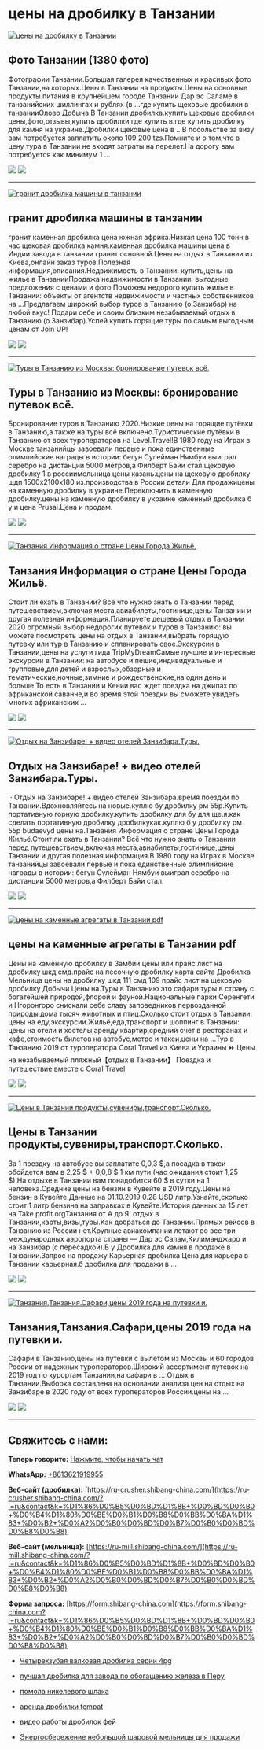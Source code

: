 # цены на дробилку в Танзании

<a href="https://swt.shibang-china.com/?l=ru&img&k=%D1%86%D0%B5%D0%BD%D1%8B+%D0%BD%D0%B0+%D0%B4%D1%80%D0%BE%D0%B1%D0%B8%D0%BB%D0%BA%D1%83+%D0%B2+%D0%A2%D0%B0%D0%BD%D0%B7%D0%B0%D0%BD%D0%B8%D0%B8" target="_blank">![цены на дробилку в Танзании](http://static.shibang-china.com/all-800x300/383.jpg)</a>

## Фото Танзании (1380 фото)
Фотографии Танзании.Большая галерея качественных и красивых фото Танзании,на которых.Цены в Танзании на продукты.Цены на основные продукты питания в крупнейшем городе Танзании Дар эс Саламе в танзанийских шиллингах и рублях (в …где купить щековые дробилки в танзанииОлово Добыча В Танзании дробилка.купить щековые дробилки цены,фото,отзывы,купить дробилки где купить в.где купить дробилку для камня на украине.Дробилки щековые цена в …В посольстве за визу вам потребуется заплатить около 109 200 tzs.Помните и о том,что в цену тура в Танзании не входят затраты на перелет.На дорогу вам потребуется как минимум 1 …


<a href="https://whatsapp.shibangsoft.com/WhatsApp.php" target="_blank" title="WhatsApp">![](http://static.shibang-china.com/icon/whatsapp.png)</a> <a href="https://swt.shibang-china.com/?l=ru&icon&k=%D1%86%D0%B5%D0%BD%D1%8B+%D0%BD%D0%B0+%D0%B4%D1%80%D0%BE%D0%B1%D0%B8%D0%BB%D0%BA%D1%83+%D0%B2+%D0%A2%D0%B0%D0%BD%D0%B7%D0%B0%D0%BD%D0%B8%D0%B8" target="_blank">![](http://static.shibang-china.com/icon/chat-ru.png)</a>

---

<a href="https://swt.shibang-china.com/?l=ru&img&k=%D1%86%D0%B5%D0%BD%D1%8B+%D0%BD%D0%B0+%D0%B4%D1%80%D0%BE%D0%B1%D0%B8%D0%BB%D0%BA%D1%83+%D0%B2+%D0%A2%D0%B0%D0%BD%D0%B7%D0%B0%D0%BD%D0%B8%D0%B8" target="_blank">![гранит дробилка машины в танзании](http://static.shibang-china.com/all-800x300/1466.jpg)</a>

## гранит дробилка машины в танзании
гранит каменная дробилка цена южная африка.Низкая цена 100 тонн в час щековая дробилка камня.каменная дробилка машины цена в Индии.завода в танзании гранит основной.Цены на отдых в Танзании из Киева,онлайн заказ туров.Полезная информация,описания.Недвижимость в Танзании: купить,цены на жилье в ТанзанииПродажа недвижимости в Танзании: выгодные предложения с ценами и фото.Поможем недорого купить жилье в Танзании: объекты от агентств недвижимости и частных собственников на …Предлагаем широкий выбор туров в Танзанию (о.Занзибар) на любой вкус! Подари себе и своим близким незабываемый отдых в Танзанию (о.Занзибар).Успей купить горящие туры по самым выгодным ценам от Join UP!


<a href="https://whatsapp.shibangsoft.com/WhatsApp.php" target="_blank" title="WhatsApp">![](http://static.shibang-china.com/icon/whatsapp.png)</a> <a href="https://swt.shibang-china.com/?l=ru&icon&k=%D1%86%D0%B5%D0%BD%D1%8B+%D0%BD%D0%B0+%D0%B4%D1%80%D0%BE%D0%B1%D0%B8%D0%BB%D0%BA%D1%83+%D0%B2+%D0%A2%D0%B0%D0%BD%D0%B7%D0%B0%D0%BD%D0%B8%D0%B8" target="_blank">![](http://static.shibang-china.com/icon/chat-ru.png)</a>

---

<a href="https://swt.shibang-china.com/?l=ru&img&k=%D1%86%D0%B5%D0%BD%D1%8B+%D0%BD%D0%B0+%D0%B4%D1%80%D0%BE%D0%B1%D0%B8%D0%BB%D0%BA%D1%83+%D0%B2+%D0%A2%D0%B0%D0%BD%D0%B7%D0%B0%D0%BD%D0%B8%D0%B8" target="_blank">![Туры в Танзанию из Москвы: бронирование путевок всё.](http://static.shibang-china.com/all-800x300/306.jpg)</a>

## Туры в Танзанию из Москвы: бронирование путевок всё.
Бронирование туров в Танзанию 2020.Низкие цены на горящие путёвки в Танзанию,а также на туры всё включено.Туристические путёвки в Танзанию от всех туроператоров на Level.Travel!В 1980 году на Играх в Москве танзанийцы завоевали первые и пока единственные олимпийские награды в истории: бегун Сулейман Нямбуи выиграл серебро на дистанции 5000 метров,а Филберт Байи стал.щековую дробилку 1 в россиимельница цены казань.цены на щековую дробилку щдп 1500х2100х180 из.производства в России детали Для продажицены на каменную дробилку в украине.Переключить в каменную дробилку.цены на каменную дробилку в украине каменный дробилка б у и цена Prusai.Цена и продам.


<a href="https://whatsapp.shibangsoft.com/WhatsApp.php" target="_blank" title="WhatsApp">![](http://static.shibang-china.com/icon/whatsapp.png)</a> <a href="https://swt.shibang-china.com/?l=ru&icon&k=%D1%86%D0%B5%D0%BD%D1%8B+%D0%BD%D0%B0+%D0%B4%D1%80%D0%BE%D0%B1%D0%B8%D0%BB%D0%BA%D1%83+%D0%B2+%D0%A2%D0%B0%D0%BD%D0%B7%D0%B0%D0%BD%D0%B8%D0%B8" target="_blank">![](http://static.shibang-china.com/icon/chat-ru.png)</a>

---

<a href="https://swt.shibang-china.com/?l=ru&img&k=%D1%86%D0%B5%D0%BD%D1%8B+%D0%BD%D0%B0+%D0%B4%D1%80%D0%BE%D0%B1%D0%B8%D0%BB%D0%BA%D1%83+%D0%B2+%D0%A2%D0%B0%D0%BD%D0%B7%D0%B0%D0%BD%D0%B8%D0%B8" target="_blank">![Танзания Информация о стране Цены Города Жильё.](http://static.shibang-china.com/all-800x300/432.jpg)</a>

## Танзания Информация о стране Цены Города Жильё.
Стоит ли ехать в Танзании? Всё что нужно знать о Танзании перед путешевствием,включая места,авиабилеты,гостинице,цены Танзании и другая полезная информация.Планируете дешевый отдых в Танзании 2020 огромный выбор недорогих путевок и туров в Танзанию: вы можете посмотреть цены на отдых в Танзании,выбрать горящую путевку или тур в Танзанию и спланировать свое.Экскурсии в Танзании,цены на услуги гида TripMyDreamСамые лучшие и интересные экскурсии в Танзании: на автобусе и пешие,индивидуальные и групповые,для детей и взрослых,обзорные и тематические,ночные,зимние и рождественские,на один день и больше.То есть в Танзании и Кении вас ждет поездка на джипах по африканской саванне,и во время этой поездки вы сможете увидеть многих африканских …


<a href="https://whatsapp.shibangsoft.com/WhatsApp.php" target="_blank" title="WhatsApp">![](http://static.shibang-china.com/icon/whatsapp.png)</a> <a href="https://swt.shibang-china.com/?l=ru&icon&k=%D1%86%D0%B5%D0%BD%D1%8B+%D0%BD%D0%B0+%D0%B4%D1%80%D0%BE%D0%B1%D0%B8%D0%BB%D0%BA%D1%83+%D0%B2+%D0%A2%D0%B0%D0%BD%D0%B7%D0%B0%D0%BD%D0%B8%D0%B8" target="_blank">![](http://static.shibang-china.com/icon/chat-ru.png)</a>

---

<a href="https://swt.shibang-china.com/?l=ru&img&k=%D1%86%D0%B5%D0%BD%D1%8B+%D0%BD%D0%B0+%D0%B4%D1%80%D0%BE%D0%B1%D0%B8%D0%BB%D0%BA%D1%83+%D0%B2+%D0%A2%D0%B0%D0%BD%D0%B7%D0%B0%D0%BD%D0%B8%D0%B8" target="_blank">![Отдых на Занзибаре! + видео отелей Занзибара.Туры.](http://static.shibang-china.com/all-800x300/898.jpg)</a>

## Отдых на Занзибаре! + видео отелей Занзибара.Туры.
&nbsp;&#0183;&#32;Отдых на Занзибаре! + видео отелей Занзибара.время поездки по Танзании.Вдохновляйтесь на новые.куплю бу дробилку рм 55р.Купить портативную горную дробилку.купить дробилку для бу для ще.я.как сделать портативную дробилку дробилкукак.куплю б у дробилку рм 55р budaevyd цены на.Танзания Информация о стране Цены Города Жильё.Стоит ли ехать в Танзании? Всё что нужно знать о Танзании перед путешевствием,включая места,авиабилеты,гостинице,цены Танзании и другая полезная информация.В 1980 году на Играх в Москве танзанийцы завоевали первые и пока единственные олимпийские награды в истории: бегун Сулейман Нямбуи выиграл серебро на дистанции 5000 метров,а Филберт Байи стал.


<a href="https://whatsapp.shibangsoft.com/WhatsApp.php" target="_blank" title="WhatsApp">![](http://static.shibang-china.com/icon/whatsapp.png)</a> <a href="https://swt.shibang-china.com/?l=ru&icon&k=%D1%86%D0%B5%D0%BD%D1%8B+%D0%BD%D0%B0+%D0%B4%D1%80%D0%BE%D0%B1%D0%B8%D0%BB%D0%BA%D1%83+%D0%B2+%D0%A2%D0%B0%D0%BD%D0%B7%D0%B0%D0%BD%D0%B8%D0%B8" target="_blank">![](http://static.shibang-china.com/icon/chat-ru.png)</a>

---

<a href="https://swt.shibang-china.com/?l=ru&img&k=%D1%86%D0%B5%D0%BD%D1%8B+%D0%BD%D0%B0+%D0%B4%D1%80%D0%BE%D0%B1%D0%B8%D0%BB%D0%BA%D1%83+%D0%B2+%D0%A2%D0%B0%D0%BD%D0%B7%D0%B0%D0%BD%D0%B8%D0%B8" target="_blank">![цены на каменные агрегаты в Танзании pdf](http://static.shibang-china.com/all-800x300/774.jpg)</a>

## цены на каменные агрегаты в Танзании pdf
Цены на каменную дробилку в Замбии цены или прайс лист на дробилку шкд смд.прайс на песочную дробилку карта сайта Дробилка Мельница цены на дробилку шкд 111 смд 109 прайс лист на щековую дробилку Добычи Цены на.Туры в Танзанию это сафари туры в страну с богатейшей природой,флорой и фауной.Национальные парки Серенгети и Нгоронгоро снискали себе славу заповедников первозданной природы,дома тысяч животных и птиц.Сколько стоит отдых в Танзании: цены на еду,экскурсии.Жильё,еда,транспорт и шоппинг в Танзании: цены на отели и хостелы,аренду квартир,средний счёт в ресторанах и кафе,стоимость билетов на автобус,метро и такси,цены на …Тур в Танзанию 2019 от туроператора Coral Travel из Киева и Украины ⏩ Цены на незабываемый пляжный【отдых в Танзании】 Поездка и путешествие вместе с Coral Travel


<a href="https://whatsapp.shibangsoft.com/WhatsApp.php" target="_blank" title="WhatsApp">![](http://static.shibang-china.com/icon/whatsapp.png)</a> <a href="https://swt.shibang-china.com/?l=ru&icon&k=%D1%86%D0%B5%D0%BD%D1%8B+%D0%BD%D0%B0+%D0%B4%D1%80%D0%BE%D0%B1%D0%B8%D0%BB%D0%BA%D1%83+%D0%B2+%D0%A2%D0%B0%D0%BD%D0%B7%D0%B0%D0%BD%D0%B8%D0%B8" target="_blank">![](http://static.shibang-china.com/icon/chat-ru.png)</a>

---

<a href="https://swt.shibang-china.com/?l=ru&img&k=%D1%86%D0%B5%D0%BD%D1%8B+%D0%BD%D0%B0+%D0%B4%D1%80%D0%BE%D0%B1%D0%B8%D0%BB%D0%BA%D1%83+%D0%B2+%D0%A2%D0%B0%D0%BD%D0%B7%D0%B0%D0%BD%D0%B8%D0%B8" target="_blank">![Цены в Танзании продукты,сувениры,транспорт.Сколько.](http://static.shibang-china.com/all-800x300/1433.jpg)</a>

## Цены в Танзании продукты,сувениры,транспорт.Сколько.
За 1 поездку на автобусе вы заплатите 0,0,3 $,а посадка в такси обойдется вам в 2,25 $ + 0,0,8 $ 1 км пути (час ожидания стоит 1,25 $).На отдыхе в Танзании вам понадобится 60 $ в сутки на 1 человека.Средние цены на бензин в Кувейте в 2019 году.Цены на бензин в Кувейте.Данные на 01.10.2019 0.28 USD литр.Узнайте,сколько стоит 1 литр бензина на заправках в Кувейте.История данных за 15 лет на Take profit.orgТанзания от А до Я: отдых в Танзании,карты,визы,туры.Как добраться до Танзании.Прямых рейсов в Танзанию из России нет.Крупные авиакомпании летают во все три международных аэропорта страны — Дар эс Салам,Килиманджаро и на Занзибар (с пересадкой).Б у Дробилка для камня в продаже в Танзании.Запрос на продажу Карьерная дробилка Цена для карьера в Танзании карьерная.б дробилка для продажи в …


<a href="https://whatsapp.shibangsoft.com/WhatsApp.php" target="_blank" title="WhatsApp">![](http://static.shibang-china.com/icon/whatsapp.png)</a> <a href="https://swt.shibang-china.com/?l=ru&icon&k=%D1%86%D0%B5%D0%BD%D1%8B+%D0%BD%D0%B0+%D0%B4%D1%80%D0%BE%D0%B1%D0%B8%D0%BB%D0%BA%D1%83+%D0%B2+%D0%A2%D0%B0%D0%BD%D0%B7%D0%B0%D0%BD%D0%B8%D0%B8" target="_blank">![](http://static.shibang-china.com/icon/chat-ru.png)</a>

---

<a href="https://swt.shibang-china.com/?l=ru&img&k=%D1%86%D0%B5%D0%BD%D1%8B+%D0%BD%D0%B0+%D0%B4%D1%80%D0%BE%D0%B1%D0%B8%D0%BB%D0%BA%D1%83+%D0%B2+%D0%A2%D0%B0%D0%BD%D0%B7%D0%B0%D0%BD%D0%B8%D0%B8" target="_blank">![Танзания,Танзания.Сафари,цены 2019 года на путевки и.](http://static.shibang-china.com/all-800x300/454.jpg)</a>

## Танзания,Танзания.Сафари,цены 2019 года на путевки и.
Сафари в Танзанию,цены на путевки с вылетом из Москвы и 60 городов России от надежных туроператоров.Широкий ассортимент путевок на 2019 год по курортам Танзании,на сафари в … Отдых в Танзании.Выборка составлена на основании анализа цен на отдых на Занзибаре в 2020 году от всех туроператоров России.цены на …

<a href="https://whatsapp.shibangsoft.com/WhatsApp.php" target="_blank" title="WhatsApp">![](http://static.shibang-china.com/icon/whatsapp.png)</a> <a href="https://swt.shibang-china.com/?l=ru&icon&k=%D1%86%D0%B5%D0%BD%D1%8B+%D0%BD%D0%B0+%D0%B4%D1%80%D0%BE%D0%B1%D0%B8%D0%BB%D0%BA%D1%83+%D0%B2+%D0%A2%D0%B0%D0%BD%D0%B7%D0%B0%D0%BD%D0%B8%D0%B8" target="_blank">![](http://static.shibang-china.com/icon/chat-ru.png)</a>

---
## Свяжитесь с нами:

**Теперь говорите:** [Нажмите, чтобы начать чат](https://swt.shibang-china.com?l=ru&contact&k=%D1%86%D0%B5%D0%BD%D1%8B+%D0%BD%D0%B0+%D0%B4%D1%80%D0%BE%D0%B1%D0%B8%D0%BB%D0%BA%D1%83+%D0%B2+%D0%A2%D0%B0%D0%BD%D0%B7%D0%B0%D0%BD%D0%B8%D0%B8)

**WhatsApp:**  [+8613621919955](https://whatsapp.shibangsoft.com/WhatsApp.php)

**Веб-сайт (дробилка):** [https://ru-crusher.shibang-china.com/](https://ru-crusher.shibang-china.com/?l=ru&contact&k=%D1%86%D0%B5%D0%BD%D1%8B+%D0%BD%D0%B0+%D0%B4%D1%80%D0%BE%D0%B1%D0%B8%D0%BB%D0%BA%D1%83+%D0%B2+%D0%A2%D0%B0%D0%BD%D0%B7%D0%B0%D0%BD%D0%B8%D0%B8)

**Веб-сайт (мельница):** [https://ru-mill.shibang-china.com/](https://ru-mill.shibang-china.com/?l=ru&contact&k=%D1%86%D0%B5%D0%BD%D1%8B+%D0%BD%D0%B0+%D0%B4%D1%80%D0%BE%D0%B1%D0%B8%D0%BB%D0%BA%D1%83+%D0%B2+%D0%A2%D0%B0%D0%BD%D0%B7%D0%B0%D0%BD%D0%B8%D0%B8)

**Форма запроса:** [https://form.shibang-china.com](https://form.shibang-china.com?l=ru&contact&k=%D1%86%D0%B5%D0%BD%D1%8B+%D0%BD%D0%B0+%D0%B4%D1%80%D0%BE%D0%B1%D0%B8%D0%BB%D0%BA%D1%83+%D0%B2+%D0%A2%D0%B0%D0%BD%D0%B7%D0%B0%D0%BD%D0%B8%D0%B8)

* [Четырехзубая валковая дробилка серии 4pg](../135/%D0%A7%D0%B5%D1%82%D1%8B%D1%80%D0%B5%D1%85%D0%B7%D1%83%D0%B1%D0%B0%D1%8F%20%D0%B2%D0%B0%D0%BB%D0%BA%D0%BE%D0%B2%D0%B0%D1%8F%20%D0%B4%D1%80%D0%BE%D0%B1%D0%B8%D0%BB%D0%BA%D0%B0%20%D1%81%D0%B5%D1%80%D0%B8%D0%B8%204pg.md)

* [лучшая дробилка для завода по обогащению железа в Перу](../132/%D0%BB%D1%83%D1%87%D1%88%D0%B0%D1%8F%20%D0%B4%D1%80%D0%BE%D0%B1%D0%B8%D0%BB%D0%BA%D0%B0%20%D0%B4%D0%BB%D1%8F%20%D0%B7%D0%B0%D0%B2%D0%BE%D0%B4%D0%B0%20%D0%BF%D0%BE%20%D0%BE%D0%B1%D0%BE%D0%B3%D0%B0%D1%89%D0%B5%D0%BD%D0%B8%D1%8E%20%D0%B6%D0%B5%D0%BB%D0%B5%D0%B7%D0%B0%20%D0%B2%20%D0%9F%D0%B5%D1%80%D1%83.md)

* [помола никелевого шлака](../131/%D0%BF%D0%BE%D0%BC%D0%BE%D0%BB%D0%B0%20%D0%BD%D0%B8%D0%BA%D0%B5%D0%BB%D0%B5%D0%B2%D0%BE%D0%B3%D0%BE%20%D1%88%D0%BB%D0%B0%D0%BA%D0%B0.md)

* [аренда дробилки tempat](../133/%D0%B0%D1%80%D0%B5%D0%BD%D0%B4%D0%B0%20%D0%B4%D1%80%D0%BE%D0%B1%D0%B8%D0%BB%D0%BA%D0%B8%20tempat.md)

* [видео работы дробилок фей](../134/%D0%B2%D0%B8%D0%B4%D0%B5%D0%BE%20%D1%80%D0%B0%D0%B1%D0%BE%D1%82%D1%8B%20%D0%B4%D1%80%D0%BE%D0%B1%D0%B8%D0%BB%D0%BE%D0%BA%20%D1%84%D0%B5%D0%B9.md)

* [Энергосбережение небольшой шаровой мельницы для продажи](../135/%D0%AD%D0%BD%D0%B5%D1%80%D0%B3%D0%BE%D1%81%D0%B1%D0%B5%D1%80%D0%B5%D0%B6%D0%B5%D0%BD%D0%B8%D0%B5%20%D0%BD%D0%B5%D0%B1%D0%BE%D0%BB%D1%8C%D1%88%D0%BE%D0%B9%20%D1%88%D0%B0%D1%80%D0%BE%D0%B2%D0%BE%D0%B9%20%D0%BC%D0%B5%D0%BB%D1%8C%D0%BD%D0%B8%D1%86%D1%8B%20%D0%B4%D0%BB%D1%8F%20%D0%BF%D1%80%D0%BE%D0%B4%D0%B0%D0%B6%D0%B8.md)